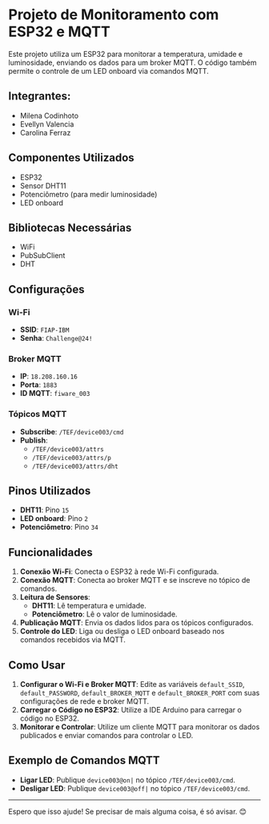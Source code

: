# Projeto de Monitoramento com ESP32 e MQTT

Este projeto utiliza um ESP32 para monitorar a temperatura, umidade e luminosidade, enviando os dados para um broker MQTT. O código também permite o controle de um LED onboard via comandos MQTT.

## Integrantes:
- Milena Codinhoto
- Evellyn Valencia
- Carolina Ferraz
  
## Componentes Utilizados

- ESP32
- Sensor DHT11
- Potenciômetro (para medir luminosidade)
- LED onboard

## Bibliotecas Necessárias

- WiFi
- PubSubClient
- DHT

## Configurações

### Wi-Fi

- **SSID**: `FIAP-IBM`
- **Senha**: `Challenge@24!`

### Broker MQTT

- **IP**: `18.208.160.16`
- **Porta**: `1883`
- **ID MQTT**: `fiware_003`

### Tópicos MQTT

- **Subscribe**: `/TEF/device003/cmd`
- **Publish**:
  - `/TEF/device003/attrs`
  - `/TEF/device003/attrs/p`
  - `/TEF/device003/attrs/dht`

## Pinos Utilizados

- **DHT11**: Pino `15`
- **LED onboard**: Pino `2`
- **Potenciômetro**: Pino `34`

## Funcionalidades

1. **Conexão Wi-Fi**: Conecta o ESP32 à rede Wi-Fi configurada.
2. **Conexão MQTT**: Conecta ao broker MQTT e se inscreve no tópico de comandos.
3. **Leitura de Sensores**:
   - **DHT11**: Lê temperatura e umidade.
   - **Potenciômetro**: Lê o valor de luminosidade.
4. **Publicação MQTT**: Envia os dados lidos para os tópicos configurados.
5. **Controle do LED**: Liga ou desliga o LED onboard baseado nos comandos recebidos via MQTT.

## Como Usar

1. **Configurar o Wi-Fi e Broker MQTT**: Edite as variáveis `default_SSID`, `default_PASSWORD`, `default_BROKER_MQTT` e `default_BROKER_PORT` com suas configurações de rede e broker MQTT.
2. **Carregar o Código no ESP32**: Utilize a IDE Arduino para carregar o código no ESP32.
3. **Monitorar e Controlar**: Utilize um cliente MQTT para monitorar os dados publicados e enviar comandos para controlar o LED.

## Exemplo de Comandos MQTT

- **Ligar LED**: Publique `device003@on|` no tópico `/TEF/device003/cmd`.
- **Desligar LED**: Publique `device003@off|` no tópico `/TEF/device003/cmd`.

---

Espero que isso ajude! Se precisar de mais alguma coisa, é só avisar. 😊
